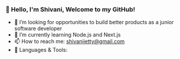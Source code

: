 ### 👋 Hello, I'm Shivani, Welcome to my GitHub!
- 🔭 I’m looking for opportunities to build better products as a junior software developer
- 🌱 I’m currently learning Node.js and Next.js
- 📫 How to reach me: shivanijetty@gmail.com
- 💪 Languages & Tools:


<!--
**shivanijetty/shivanijetty** is a ✨ _special_ ✨ repository because its `README.md` (this file) appears on your GitHub profile.

Here are some ideas to get you started:


-->
